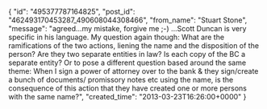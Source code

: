  {
   "id": "495377787164825",
   "post_id": "462493170453287_490608044308466",
   "from_name": "Stuart Stone",
   "message": "agreed...my mistake, forgive me ;-) ...Scott Duncan is very specific in his language.  My question again though:  What are the ramifications of  the two actions, liening the name and the disposition of the person?  Are they two separate entities in law?  Is each copy of the BC a separate entity?  Or to pose a different question based around the same theme: When I sign a power of attorney over to the bank & they sign/create a bunch of documents/ promissory notes etc using the name, is the consequence of this action that they have created one or more persons with the same name?",
   "created_time": "2013-03-23T16:26:00+0000"
 }
